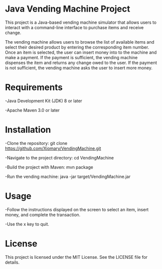 # Java Vending Machine Project 
This project is a Java-based vending machine simulator that allows users to interact with a command-line interface to purchase items and receive change.

The vending machine allows users to browse the list of available items and select their desired product by entering the corresponding item number. Once an item is selected, the user can insert money into to the machine and make a payment. If the payment is sufficient, the vending machine dispenses the item and returns any change owed to the user. If the payment is not sufficient, the vending machine asks the user to insert more money.
# Requirements
-Java Development Kit (JDK) 8 or later

-Apache Maven 3.0 or later
# Installation
-Clone the repository: git clone https://github.com/Xiomary/VendingMachine.git

-Navigate to the project directory: cd VendingMachine

-Build the project with Maven: mvn package

-Run the vending machine: java -jar target/VendingMachine.jar
 
# Usage 

-Follow the instructions displayed on the screen to select an item, insert money, and complete the transaction.

-Use the x key to quit.

# License 

This project is licensed under the MIT License. See the LICENSE file for details.

